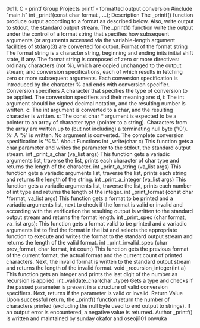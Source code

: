 0x11. C - printf Group Projects printf - formatted output conversion #include "main.h" int _printf(const char format , ...);
Description The _printf() function produce output according to a format as described below. Also, write output to stdout, the standard output stream. The _printf() function write the output under the control of a format string that specifies how subsequent arguments (or arguments accessed via the variable-length argument facilities of stdarg(3) are converted for output.
Format of the format string The format string is a character string, beginning and ending inits initial shift state, if any. The format string is composed of zero or more directives: ordinary characters (not %), which are copied unchanged to the output stream; and conversion specifications, each of which results in fetching zero or more subsequent arguments. Each conversion specification is introduced by the character % and ends with conversion specifier.
Conversion specifiers A character that specifies the type of conversion to be applied. The conversion specifiers and their meaning are:
d, i: The int argument should be signed decimal notation, and the resulting number is written.
c: The int argument is converted to a char, and the resulting character is written.
s: The const char * argument is expected to be a pointer to an array of character type (pointer to a string). Characters from the array are written up to (but not including) a terminating null byte ('\0').
%: A '%' is written. No argument is converted. The complete conversion specification is '%%'.
About Functions
int _write(char c) This function gets a char parameter and writes the parameter to the stdout, the standard output stream.
int _print_a_char (va_list args) This function gets a variadic arguments list, traverse the list, prints each character of char type and returns the length of the character.
int _print_a_string (va_list args) This function gets a variadic arguments list, traverse the list, prints each string and returns the length of the string.
int _print_a_integer (va_list args) This function gets a variadic arguments list, traverse the list, prints each number of int type and returns the length of the integer.
int _print_format (const char *format, va_list args) This function gets a format to be printed and a variadic arguments list, next to check if the format is valid or invalid and according with the verification the resulting output is written to the standard output stream and returns the format length.
int _print_spec (char format, va_list args): This function gets a format valid to be printed and a variadic arguments list to find the format in the list and selects the appropriate function to execute and writes the format to the standard output stream and returns the length of the valid format.
int _print_invalid_spec (char prev_format, char format, int count) This function gets the previous format of the current format, the actual format and the current count of printed characters. Next, the invalid format is written to the standard output stream and returns the length of the invalid format.
void _recursion_integer(int a) This function gets an integer and prints the last digit of the number as recursion is applied.
int _validate_char(char _type) Gets a type and checks if the passed parameter is present in a structure of valid conversion specifiers. Next, returns if the parameter is valid or invalid.
Return Value Upon successful return, the _printf() function return the number of characters printed (excluding the null byte used to end output to strings). If an output error is encountered, a negative value is returned.
Author _printf() is written and maintained by sunday okafor and oseoji101 onwuka

